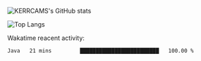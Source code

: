 ![KERRCAMS's GitHub stats](https://github-readme-stats.vercel.app/api?username=KERRCAM&show_icons=true&theme=radical) 
<!--! 
![Wakatime lifetime stats](https://github-readme-stats.vercel.app/api/wakatime?username=KERRCAM)

--> 


![Top Langs](https://github-readme-stats.vercel.app/api/top-langs/?username=KERRCAM&hide=CMake,Makefile,C)





Wakatime reacent activity:
<!--START_SECTION:waka-->

```txt
Java   21 mins         █████████████████████████   100.00 %
```

<!--END_SECTION:waka-->
